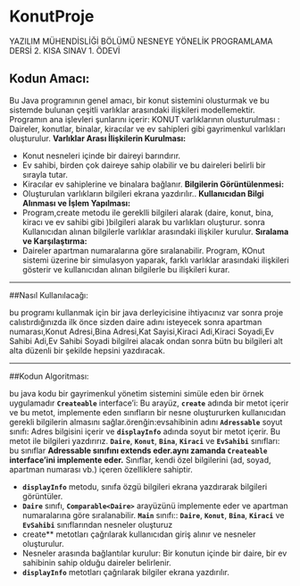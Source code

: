 # KonutProje
YAZILIM MÜHENDİSLİĞİ BÖLÜMÜ NESNEYE YÖNELİK PROGRAMLAMA DERSİ 2. KISA  SINAV 1. ÖDEVİ

##  Kodun Amacı:

Bu Java programının genel amacı, bir konut sistemini olusturmak ve bu sistemde bulunan çeşitli varlıklar arasındaki ilişkileri modellemektir. Programın ana işlevleri şunlarını içerir:
KONUT varlıklarının olusturulması :
Daireler, konutlar, binalar, kiracılar ve ev sahipleri gibi gayrimenkul varlıkları oluşturulur.
**Varlıklar Arası İlişkilerin Kurulması:**
- Konut nesneleri içinde bir daireyi barındırır.
- Ev sahibi, birden çok daireye sahip olabilir ve bu daireleri belirli bir sırayla tutar.
- Kiracılar ev sahiplerine ve binalara bağlanır.
**Bilgilerin Görüntülenmesi:**
- Oluşturulan varlıkların bilgileri ekrana yazdırılır..
**Kullanıcıdan Bilgi Alınması ve İşlem Yapılması:**
- Program,create metodu ile gereklli bilgileri alarak (daire, konut, bina, kiracı ve ev sahibi gibi )bilgileri alarak bu varlıkları oluşturur.
sonra Kullanıcıdan alınan bilgilerle varlıklar arasındaki ilişkiler kurulur.
**Sıralama ve Karşılaştırma:**
- Daireler apartman numaralarına göre sıralanabilir.
Program, KOnut sistemi üzerine bir simulasyon yaparak, farklı varlıklar arasındaki ilişkileri gösterir ve kullanıcıdan alınan bilgilerle bu ilişkileri kurar.
****************************************************************************************************************************
##Nasıl Kullanılacağı: 

bu programı kullanmak için bir java derleyicisine ihtiyacınız var 
sonra proje calıstırdığınızda ilk önce sizden daire adını isteyecek 
sonra apartman numarası,Konut Adresi,Bina Adresi,Kat Sayisi,Kiraci Adi,Kiraci Soyadi,Ev Sahibi Adi,Ev Sahibi Soyadi  bilgilrei alacak ondan sonra bütn bu bilgileri alt alta düzenli bir şekilde hepsini yazdıracak.
****************************************************************************************************************************
##Kodun Algoritması:

bu java kodu bir gayrimenkul yönetim sistemini simüle eden bir örnek uygulamadır
**`Createable`** interface’i: Bu arayüz, **`create`** adında bir metot içerir ve bu metot, implemente eden sınıfların bir nesne oluştururken kullanıcıdan gerekli bilgilerin almasını sağlar.örenğin:evsahibinin adını 
**`Adressable`** soyut sınıfı: Adres bilgisini içerir ve **`displayInfo`** adında soyut bir metot içerir. Bu metot ile bilgileri yazdırırız.
**`Daire`**, **`Konut`**, **`Bina`**, **`Kiraci`** ve **`EvSahibi`** sınıfları:
bu sınıflar **Adressable sınıfını extends eder.aynı zamanda `Createable` interface’ini implemente eder.**
Sınıflar, kendi özel bilgilerini (ad, soyad, apartman numarası vb.) içeren özelliklere sahiptir.
- **`displayInfo`** metodu, sınıfa özgü bilgileri ekrana yazdırarak bilgileri görüntüler.
- **`Daire`** sınıfı, **`Comparable<Daire>`** arayüzünü implemente eder ve apartman numaralarına göre sıralanabilir.
**`Main`** sınıfı::
**`Daire`**, **`Konut`**, **`Bina`**, **`Kiraci`** ve **`EvSahibi`** sınıflarından nesneler oluşturuz
- create** metotları çağrılarak kullanıcıdan giriş alınır ve nesneler oluşturulur.
- Nesneler arasında bağlantılar kurulur: Bir konutun içinde bir daire, bir ev sahibinin sahip olduğu daireler belirlenir.
- **`displayInfo`** metotları çağrılarak bilgiler ekrana yazdırılır.
